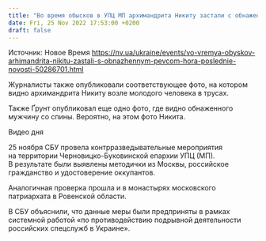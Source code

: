 ```yaml
---
title: "Во время обысков в УПЦ МП архимандрита Никиту застали с обнаженным певцом хора — СМИ"
date: Fri, 25 Nov 2022 17:53:00 +0200
draft: false
---
```

Источник: Новое Время https://nv.ua/ukraine/events/vo-vremya-obyskov-arhimandrita-nikitu-zastali-s-obnazhennym-pevcom-hora-poslednie-novosti-50286701.html


 Журналисты также опубликовали соответствующее фото, на котором видно архимандрита Никиту возле молодого человека в трусах.

Также Ґрунт опубликовал еще одно фото, где видно обнаженного мужчину со спины. Вероятно, на этом фото Никита.

 Видео дня   

25 ноября СБУ провела контрразведывательные мероприятия на территории Черновицко-Буковинской епархии УПЦ (МП). В результате были выявлены методички из Москвы, российское гражданство и удостоверение оккупантов.

Аналогичная проверка прошла и в монастырях московского патриархата в Ровенской области.

В СБУ объяснили, что данные меры были предприняты в рамках системной работой «по противодействию подрывной деятельности российских спецслужб в Украине».

